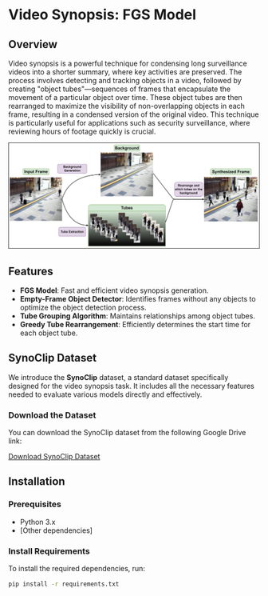 # Video Synopsis: FGS Model

## Overview
Video synopsis is a powerful technique for condensing long surveillance videos into a shorter summary, where key activities are preserved. The process involves detecting and tracking objects in a video, followed by creating "object tubes"—sequences of frames that encapsulate the movement of a particular object over time. These object tubes are then rearranged to maximize the visibility of non-overlapping objects in each frame, resulting in a condensed version of the original video. This technique is particularly useful for applications such as security surveillance, where reviewing hours of footage quickly is crucial.

![Video Synopsis Framework](Synopsis_Framework.jpg)

## Features
- **FGS Model**: Fast and efficient video synopsis generation.
- **Empty-Frame Object Detector**: Identifies frames without any objects to optimize the object detection process.
- **Tube Grouping Algorithm**: Maintains relationships among object tubes.
- **Greedy Tube Rearrangement**: Efficiently determines the start time for each object tube.

## SynoClip Dataset
We introduce the **SynoClip** dataset, a standard dataset specifically designed for the video synopsis task. It includes all the necessary features needed to evaluate various models directly and effectively.

### Download the Dataset
You can download the SynoClip dataset from the following Google Drive link:

[Download SynoClip Dataset](#your-google-drive-link-here)

## Installation

### Prerequisites
- Python 3.x
- [Other dependencies]

### Install Requirements
To install the required dependencies, run:
```bash
pip install -r requirements.txt



